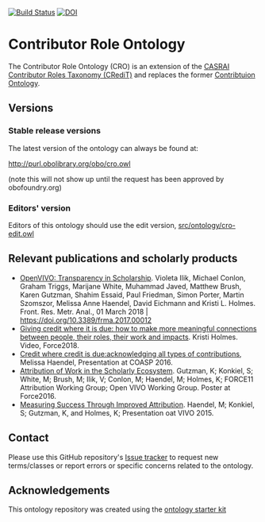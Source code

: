 [![Build Status](https://travis-ci.org/data2health/contributor-role-ontology.svg?branch=master)](https://travis-ci.org/data2health/contributor-role-ontology)
[![DOI](https://zenodo.org/badge/13996/data2health/contributor-role-ontology.svg)](https://zenodo.org/badge/latestdoi/13996/data2health/contributor-role-ontology)

# Contributor Role Ontology

The Contributor Role Ontology (CRO) is an extension of the [CASRAI Contributor Roles Taxonomy (CRediT)](http://dictionary.casrai.org/Contributor_Roles) and replaces the former [Contribtuion Ontology](https://github.com/openrif/contribution-ontology).

## Versions

### Stable release versions

The latest version of the ontology can always be found at:

http://purl.obolibrary.org/obo/cro.owl

(note this will not show up until the request has been approved by obofoundry.org)

### Editors' version

Editors of this ontology should use the edit version, [src/ontology/cro-edit.owl](src/ontology/cro-edit.owl)

## Relevant publications and scholarly products

- [OpenVIVO: Transparency in Scholarship](https://www.frontiersin.org/articles/10.3389/frma.2017.00012/full). Violeta Ilik,  Michael Conlon,  Graham Triggs,  Marijane White,  Muhammad Javed,  Matthew Brush,  Karen Gutzman,  Shahim Essaid,  Paul Friedman,  Simon Porter,  Martin Szomszor,  Melissa Anne Haendel,  David Eichmann and Kristi L. Holmes. Front. Res. Metr. Anal., 01 March 2018 | https://doi.org/10.3389/frma.2017.00012
- [Giving credit where it is due: how to make more meaningful connections between people, their roles, their work and impacts](https://www.youtube.com/watch?v=HImkSbC81Ng). Kristi Holmes. Video, Force2018.
- [Credit where credit is due:acknowledging all types of contributions](https://oaspa.org/wp-content/uploads/2016/10/haendel_COASP_2016_final.pdf), Melissa Haendel, Presentation at COASP 2016. 
- [Attribution of Work in the Scholarly Ecosystem](https://figshare.com/articles/Attribution_of_Work_in_the_Scholarly_Ecosystem/3175198). Gutzman, K; Konkiel, S; White, M; Brush, M; Ilik, V; Conlon, M; Haendel, M; Holmes, K; FORCE11 Attribution Working Group; Open VIVO Working Group. Poster at Force2016.
- [Measuring Success Through Improved Attribution](https://www.slideshare.net/kristiholmes/measuring-success-through-improved-attribution). Haendel, M; Konkiel, S; Gutzman, K, and Holmes, K; Presentation oat VIVO 2015.

## Contact

Please use this GitHub repository's [Issue tracker](https://github.com/data2health/contributor-role-ontology/issues) to request new terms/classes or report errors or specific concerns related to the ontology.

## Acknowledgements

This ontology repository was created using the [ontology starter kit](https://github.com/INCATools/ontology-starter-kit)
